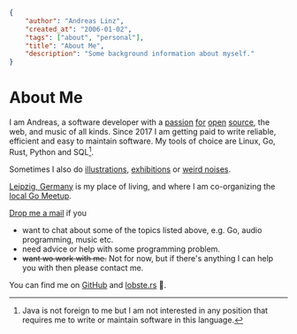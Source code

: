 ```json
{
    "author": "Andreas Linz",
    "created_at": "2006-01-02",
    "tags": ["about", "personal"],
    "title": "About Me",
    "description": "Some background information about myself."
}
```

# About Me

I am Andreas, a software developer with a [passion][rosc] [for][netdrop] [open][notes] [source][ssg], the web, and music of all kinds. Since 2017 I am getting paid to write reliable, efficient and easy to maintain software. My tools of choice are Linux, Go, Rust, Python and SQL[^1].

Sometimes I also do [illustrations](https://github.com/golang-leipzig/leipzig-gopher/blob/master/leipzig-gopher.svg), [exhibitions](https://github.com/klingtnet/KrachAdvent) or [weird noises](https://soundcloud.com/klingt-net/kuchenbreaks2).

[Leipzig, Germany][l] is my place of living, and where I am co-organizing the [local Go Meetup](https://golangleipzig.space).

[Drop me a mail](mailto:mail@andreas-linz.de) if you

- want to chat about some of the topics listed above, e.g. Go, audio programming, music etc.
- need advice or help with some programming problem.
- ~~want wo work with me.~~ Not for now, but if there's anything I can help you with then please contact me.

You can find me on [GitHub](https://github.com/klingtnet) and [lobste.rs](https://lobste.rs/u/klingtnet) :lobster:.

[rosc]: https://github.com/klingtnet/rosc
[netdrop]: https://github.com/klingtnet/netdrop
[notes]: https://github.com/klingtnet/notes
[ssg]: https://github.com/klingtnet/static-site-generator
[l]: https://l.de

[^1]:  Java is not foreign to me but I am not interested in any position that requires me to write or maintain software in this language.